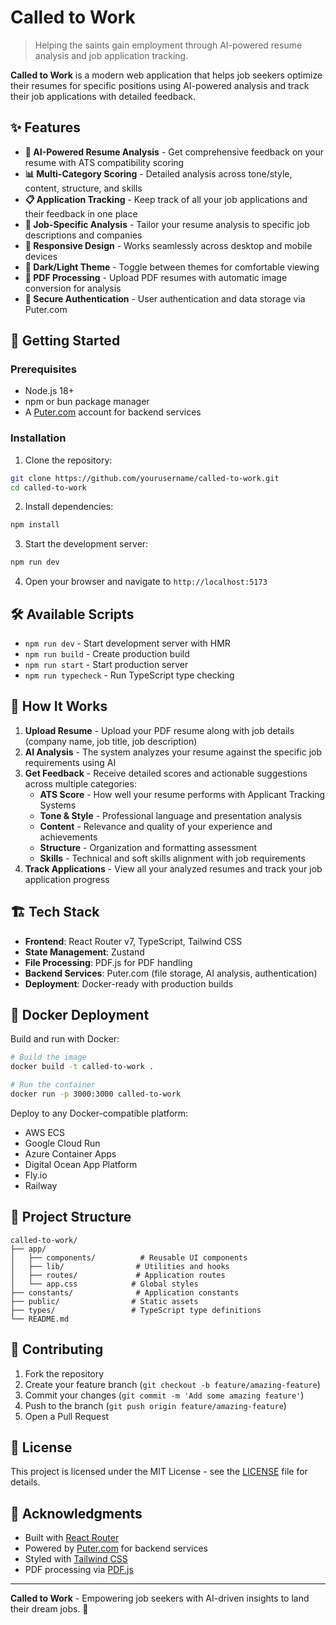 # Called to Work

> Helping the saints gain employment through AI-powered resume analysis and job application tracking.

**Called to Work** is a modern web application that helps job seekers optimize their resumes for specific positions using AI-powered analysis and track their job applications with detailed feedback.

## ✨ Features

- **🤖 AI-Powered Resume Analysis** - Get comprehensive feedback on your resume with ATS compatibility scoring
- **📊 Multi-Category Scoring** - Detailed analysis across tone/style, content, structure, and skills
- **📋 Application Tracking** - Keep track of all your job applications and their feedback in one place
- **🎯 Job-Specific Analysis** - Tailor your resume analysis to specific job descriptions and companies
- **📱 Responsive Design** - Works seamlessly across desktop and mobile devices
- **🌙 Dark/Light Theme** - Toggle between themes for comfortable viewing
- **📄 PDF Processing** - Upload PDF resumes with automatic image conversion for analysis
- **🔐 Secure Authentication** - User authentication and data storage via Puter.com

## 🚀 Getting Started

### Prerequisites

- Node.js 18+ 
- npm or bun package manager
- A [Puter.com](https://puter.com) account for backend services

### Installation

1. Clone the repository:
```bash
git clone https://github.com/yourusername/called-to-work.git
cd called-to-work
```

2. Install dependencies:
```bash
npm install
```

3. Start the development server:
```bash
npm run dev
```

4. Open your browser and navigate to `http://localhost:5173`

## 🛠️ Available Scripts

- `npm run dev` - Start development server with HMR
- `npm run build` - Create production build
- `npm run start` - Start production server
- `npm run typecheck` - Run TypeScript type checking

## 📖 How It Works

1. **Upload Resume** - Upload your PDF resume along with job details (company name, job title, job description)
2. **AI Analysis** - The system analyzes your resume against the specific job requirements using AI
3. **Get Feedback** - Receive detailed scores and actionable suggestions across multiple categories:
   - **ATS Score** - How well your resume performs with Applicant Tracking Systems
   - **Tone & Style** - Professional language and presentation analysis
   - **Content** - Relevance and quality of your experience and achievements
   - **Structure** - Organization and formatting assessment
   - **Skills** - Technical and soft skills alignment with job requirements
4. **Track Applications** - View all your analyzed resumes and track your job application progress

## 🏗️ Tech Stack

- **Frontend**: React Router v7, TypeScript, Tailwind CSS
- **State Management**: Zustand
- **File Processing**: PDF.js for PDF handling
- **Backend Services**: Puter.com (file storage, AI analysis, authentication)
- **Deployment**: Docker-ready with production builds

## 🐳 Docker Deployment

Build and run with Docker:

```bash
# Build the image
docker build -t called-to-work .

# Run the container
docker run -p 3000:3000 called-to-work
```

Deploy to any Docker-compatible platform:
- AWS ECS
- Google Cloud Run
- Azure Container Apps
- Digital Ocean App Platform
- Fly.io
- Railway

## 📁 Project Structure

```
called-to-work/
├── app/
│   ├── components/          # Reusable UI components
│   ├── lib/                # Utilities and hooks
│   ├── routes/             # Application routes
│   └── app.css            # Global styles
├── constants/              # Application constants
├── public/                # Static assets
├── types/                 # TypeScript type definitions
└── README.md
```

## 🤝 Contributing

1. Fork the repository
2. Create your feature branch (`git checkout -b feature/amazing-feature`)
3. Commit your changes (`git commit -m 'Add some amazing feature'`)
4. Push to the branch (`git push origin feature/amazing-feature`)
5. Open a Pull Request

## 📄 License

This project is licensed under the MIT License - see the [LICENSE](LICENSE) file for details.

## 🙏 Acknowledgments

- Built with [React Router](https://reactrouter.com/)
- Powered by [Puter.com](https://puter.com) for backend services
- Styled with [Tailwind CSS](https://tailwindcss.com/)
- PDF processing via [PDF.js](https://mozilla.github.io/pdf.js/)

---

**Called to Work** - Empowering job seekers with AI-driven insights to land their dream jobs. 🎯